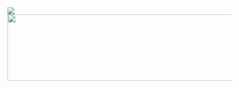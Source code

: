 
<img src="https://capsule-render.vercel.app/api?type=wave&color=red&height=250&width=400&section=header&text=Hey%20Everyone!&fontSize=85" />

  <img height="150" width="600" align="center" src="https://64.media.tumblr.com/7cd63cc35621e773025c47d88909816d/82f57bfab537864f-f3/s1280x1920/001631ef92b230a8fba56e6dff553733868f3b12.gif"/>



